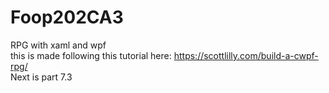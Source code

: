 # Foop202CA3
RPG with xaml and wpf  
this is made following this tutorial here: https://scottlilly.com/build-a-cwpf-rpg/  
Next is part 7.3
